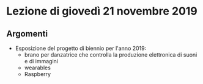 # Lezione di giovedì 21 novembre 2019

## Argomenti

* Esposizione del progetto di biennio per l'anno 2019:
  * brano per danzatrice che controlla la produzione elettronica di suoni e di
    immagini
  * wearables
  * Raspberry
